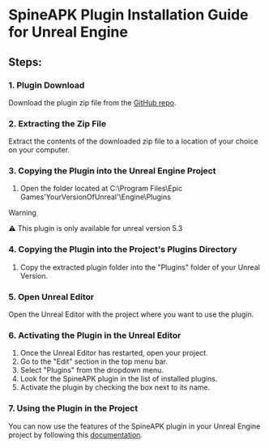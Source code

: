# SpineAPK Plugin Installation Guide for Unreal Engine

## Steps:

### 1. Plugin Download

Download the plugin zip file from the [GitHub repo](https://github.com/Shorssaud/ExampleGamesSpine/releases).

### 2. Extracting the Zip File

Extract the contents of the downloaded zip file to a location of your choice on your computer.

### 3. Copying the Plugin into the Unreal Engine Project

1. Open the folder located at C:\Program Files\Epic Games\'YourVersionOfUnreal'\Engine\Plugins

> [!WARNING]  
⚠️ This plugin is only available for unreal version 5.3

### 4. Copying the Plugin into the Project's Plugins Directory

1. Copy the extracted plugin folder into the "Plugins" folder of your Unreal Version.

### 5. Open Unreal Editor

Open the Unreal Editor with the project where you want to use the plugin.

### 6. Activating the Plugin in the Unreal Editor

1. Once the Unreal Editor has restarted, open your project.
2. Go to the "Edit" section in the top menu bar.
3. Select "Plugins" from the dropdown menu.
4. Look for the SpineAPK plugin in the list of installed plugins.
5. Activate the plugin by checking the box next to its name.

### 7. Using the Plugin in the Project

You can now use the features of the SpineAPK plugin in your Unreal Engine project by following this [documentation](https://github.com/Shorssaud/ExampleGamesSpine/blob/main/UnrealGame/Documentation/UnrealPluginDocumentation.md).
